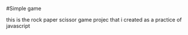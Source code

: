 #Simple game


this is the rock paper scissor game projec that i created as a practice of javascript 
